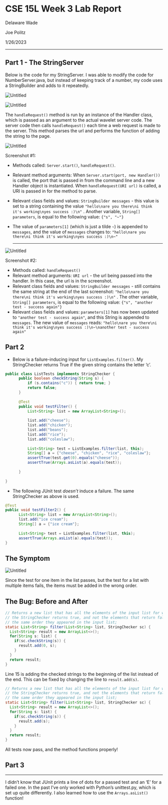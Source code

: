 # CSE 15L Week 3 Lab Report

Delaware Wade

Joe Politz

1/26/2023

---

## Part 1 - The StringServer

Below is the code for my StringServer. I was able to modify the code for NumberServer.java, but instead of keeping track of a number, my code uses a StringBuilder and adds to it repeatedly. 

![Untitled](CSE%2015L%20Week%203%20Lab%20Report%200fd6442eaa5c4cac8b62a3e4ec492c2d/Untitled.png)

![Untitled](CSE%2015L%20Week%203%20Lab%20Report%200fd6442eaa5c4cac8b62a3e4ec492c2d/Untitled%201.png)

The `handleRequest()` method is run by an instance of the Handler class, which is passed as an argument to the actual wavelet server code. The server code then calls `handleRequest()` each time a web request is made to the server. This method parses the url and performs the function of adding the string to the page.

![Untitled](CSE%2015L%20Week%203%20Lab%20Report%200fd6442eaa5c4cac8b62a3e4ec492c2d/Untitled%202.png)

Screenshot #1:

- Methods called: `Server.start()`, `handleRequest()`.
- Relevant method arguments: When `Server.start(port, new Handler())` is called, the port that is passed in from the command line and a new Handler object is instantiated. When `handleRequest(URI url)` is called, a URI is passed in for the method to parse.
- Relevant class fields and values: `StringBuilder messages` - this value is set to a string containing the value `"hello\nare you there\ni think it's working\nyes success :)\n"` . Another variable, `String[] parameters`, is equal to the following value: `{"s", "~"}`
- The value of `parameters[1]` (which is just a tilde `~`) is appended to `messages`, and the value of `messages` changes to: `"hello\nare you there\ni think it's working\nyes success :)\n~"`
    
    ---
    

![Untitled](CSE%2015L%20Week%203%20Lab%20Report%200fd6442eaa5c4cac8b62a3e4ec492c2d/Untitled%203.png)

Screenshot #2:

- Methods called: `handleRequest()`
- Relevant method arguments: `URI url` - the url being passed into the handler. In this case, the url is in the screenshot.
- Relevant class fields and values: `StringBuilder messages` - still contains the same string at the end of the last screenshot: `"hello\nare you there\ni think it's working\nyes success :)\n"` . The other variable, `String[] parameters`, is equal to the following value: `{"s", "another test - success again"}`
- Relevant class fields and values: `parameters[1]` has now been updated to `"another test - success again"`, and this String is appended to `messages`. The new value of `messages` reads: `"hello\nare you there\ni think it's working\nyes success :)\n~\nanother test - success again"`

## Part 2

- Below is a failure-inducing input for `ListExamples.filter()`. My StringChecker returns True if the given string contains the letter ‘c’.

```java
public class ListTests implements StringChecker {
	  public boolean checkString(String s) {
	      if (s.contains("c")) { return true; }
	      return false;
	  }
	
	  @Test
	  public void testFilter() {
	      List<String> list = new ArrayList<String>();
	
	      list.add("cheese");
	      list.add("chicken");
	      list.add("beans");
	      list.add("rice");
	      list.add("coleslaw");
	
	      List<String> test = ListExamples.filter(list, this);
	      String[] a = {"cheese", "chicken", "rice", "coleslaw"};
	      assertTrue(test.get(0).equals("cheese"));
	      assertTrue(Arrays.asList(a).equals(test));
	
	  }
    
}
```

- The following JUnit test *doesn’t* induce a failure. The same StringChecker as above is used.

```java
@Test
public void testFilter2() {
	  List<String> list = new ArrayList<String>();
	  list.add("ice cream");
	  String[] a = {"ice cream"};
	
	  List<String> test = ListExamples.filter(list, this);
	  assertTrue(Arrays.asList(a).equals(test));
}
```

## The Symptom

![Untitled](CSE%2015L%20Week%203%20Lab%20Report%200fd6442eaa5c4cac8b62a3e4ec492c2d/Untitled%204.png)

Since the test for one item in the list passes, but the test for a list with multiple items fails, the items must be added in the wrong order.

## The Bug: Before and After

```java
// Returns a new list that has all the elements of the input list for which
// the StringChecker returns true, and not the elements that return false, in
// the same order they appeared in the input list;
static List<String> filter(List<String> list, StringChecker sc) {
  List<String> result = new ArrayList<>();
  for(String s: list) {
    if(sc.checkString(s)) {
      result.add(0, s);
    }
  }
  return result;
}
```

Line 15 is adding the checked strings to the beginning of the list instead of the end. This can be fixed by changing the line to `result.add(s)`.

```java
// Returns a new list that has all the elements of the input list for which
// the StringChecker returns true, and not the elements that return false, in
// the same order they appeared in the input list;
static List<String> filter(List<String> list, StringChecker sc) {
  List<String> result = new ArrayList<>();
  for(String s: list) {
    if(sc.checkString(s)) {
      result.add(s);
    }
  }
  return result;
}
```

All tests now pass, and the method functions properly!

## Part 3

---

I didn’t know that JUnit prints a line of dots for a passed test and an ‘E’ for a failed one. In the past I’ve only worked with Python’s unittest.py, which is set up quite differently. I also learned how to use the `Arrays.asList()` function!